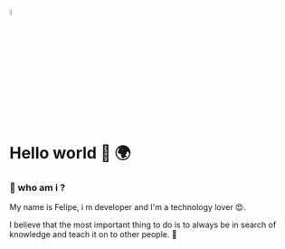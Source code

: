 <img src="https://miro.medium.com/max/3200/1*0KFB17_NGTPB0XWyc4BSgQ.jpeg"  height="5%">

# Hello world  👋 🌍


### 🤳 who am i ?
My name is Felipe, i m developer and I'm a technology lover 😍.


I believe that the most important thing to do is to always be
in search of knowledge and teach it on to other people. 🔭




